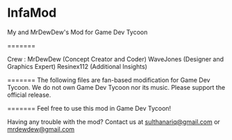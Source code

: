 InfaMod
=======

My and MrDewDew's Mod for Game Dev Tycoon

=======

Crew :
MrDewDew (Concept Creator and Coder)
WaveJones (Designer and Graphics Expert)
Resinex112 (Additional Insights)

=======
The following files are fan-based modification for Game Dev Tycoon. We do not own Game Dev Tycoon nor its music. Please support the official release.

=======
Feel free to use this mod in Game Dev Tycoon!

Having any trouble with the mod? Contact us at
sulthanariq@gmail.com
or
mrdewdew@gmail.com
